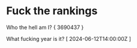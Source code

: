 # Fuck the rankings

Who the hell am I?
{ 3690437 }

What fucking year is it?
[ 2024-06-12T14:00:00Z ]
